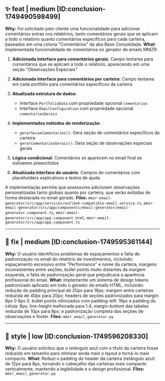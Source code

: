 ## ✨ feat | medium [ID:conclusion-1749490598499]
**Why:** Foi solicitado pelo cliente uma funcionalidade para adicionar comentários extras nos relatórios, tanto comentários gerais que se aplicam a todo o relatório quanto comentários específicos para cada carteira, baseados em uma coluna "Comentários" da aba Base Consolidada.
**What:** Implementada funcionalidade de comentários no gerador de emails MMZR:

1. **Adicionada interface para comentários gerais**: Campo textarea para comentários que se aplicam a todo o relatório, aparecendo em uma seção "Observações Especiais"

2. **Adicionada interface para comentários por carteira**: Campo textarea em cada portfólio para comentários específicos da carteira

3. **Atualizada estrutura de dados**:
   - Interface `PortfolioData` com propriedade opcional `comentarios`
   - Interface `EmailConfiguration` com propriedade opcional `comentariosGerais`

4. **Implementados métodos de renderização**:
   - `gerarSecaoComentarios()`: Gera seção de comentários específicos da carteira
   - `gerarComentariosGerais()`: Gera seção de observações especiais gerais

5. **Lógica condicional**: Comentários só aparecem no email final se estiverem preenchidos

6. **Atualizada interface do usuário**: Campos de comentários com placeholders explicativos e textos de ajuda

A implementação permite que assessores adicionem observações personalizadas tanto globais quanto por carteira, que serão exibidas de forma destacada no email gerado.
**Files:** `mmzr-email-generator/src/app/services/outlook-compatible-email.service.ts`, `mmzr-email-generator/src/app/components/email-generator/email-generator.component.ts`, `mmzr-email-generator/src/app/app.component.html`, `mmzr-email-generator/src/app/app.component.ts`
<!-- metadata:conclusion-1749490598499 -->


---

## 🐛 fix | medium [ID:conclusion-1749595361144]
**Why:** O usuário identificou problemas de espaçamentos e falta de padronização no email do relatório de investimentos, incluindo: espaçamento excessivo entre "Performance" e nome da carteira, margens inconsistentes entre seções, bullet points muito distantes da margem esquerda, e falta de padronização geral que prejudicava a aparência profissional do email.
**What:** Implementei um sistema de design tokens padronizado aplicado em todo o gerador de emails HTML, incluindo: redução do padding principal de 20px para 16px; margem entre carteiras reduzida de 40px para 20px; headers de seções padronizados para margin: 8px 0 6px 0; bullet points otimizados com padding-left: 16px e padding da célula: 8px; line-height melhorada para 1.4; margin-bottom das tabelas reduzida de 10px para 8px; e padronização completa das seções de observações e footer.
**Files:** `mmzr_email_generator.py`
<!-- metadata:conclusion-1749595361144 -->


---

## 💄 style | low [ID:conclusion-1749596208330]
**Why:** O usuário solicitou que o retângulo azul com o título da carteira fosse reduzido em tamanho para otimizar ainda mais o layout e torná-lo mais compacto.
**What:** Reduzi o padding do header da carteira (retângulo azul) de 12px para 8px, tornando o cabeçalho das carteiras mais compacto verticalmente, mantendo a legibilidade e o design profissional.
**Files:** `mmzr_email_generator.py`
<!-- metadata:conclusion-1749596208330 -->
